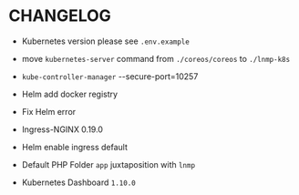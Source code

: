 # CHANGELOG

* Kubernetes version please see `.env.example`

* move `kubernetes-server` command from `./coreos/coreos` to `./lnmp-k8s`

* `kube-controller-manager` --secure-port=10257

* Helm add docker registry

* Fix Helm error

* Ingress-NGINX 0.19.0

* Helm enable ingress default

* Default PHP Folder `app` juxtaposition with `lnmp`

* Kubernetes Dashboard `1.10.0`
